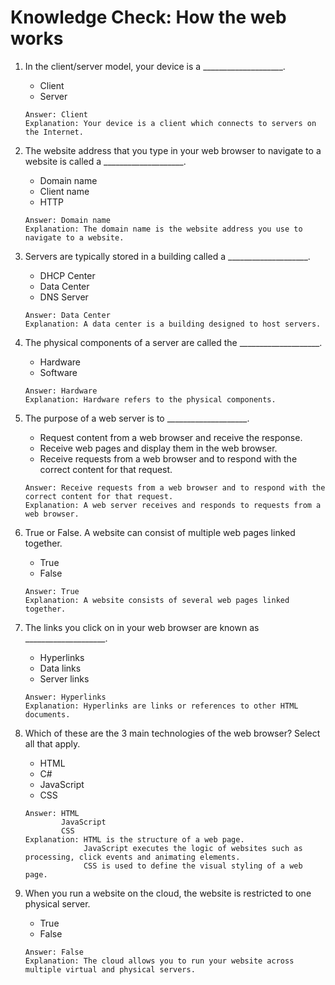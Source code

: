 # Knowledge Check: How the web works

1. In the client/server model, your device is a ____________________.
   - Client
   - Server
   ```
   Answer: Client
   Explanation: Your device is a client which connects to servers on the Internet.
   ```

2. The website address that you type in your web browser to navigate to a website is called a ____________________.
   - Domain name
   - Client name
   - HTTP
   ```
   Answer: Domain name
   Explanation: The domain name is the website address you use to navigate to a website.
   ```

3. Servers are typically stored in a building called a ____________________.
   - DHCP Center
   - Data Center
   - DNS Server
   ```
   Answer: Data Center
   Explanation: A data center is a building designed to host servers.
   ```

4. The physical components of a server are called the ____________________.
   - Hardware
   - Software
   ```
   Answer: Hardware
   Explanation: Hardware refers to the physical components.
   ```

5. The purpose of a web server is to ____________________.
   - Request content from a web browser and receive the response.
   - Receive web pages and display them in the web browser.
   - Receive requests from a web browser and to respond with the correct content for that request.
   ```
   Answer: Receive requests from a web browser and to respond with the correct content for that request.
   Explanation: A web server receives and responds to requests from a web browser.
   ```

6. True or False. A website can consist of multiple web pages linked together.
   - True
   - False
   ```
   Answer: True
   Explanation: A website consists of several web pages linked together.
   ```

7. The links you click on in your web browser are known as ____________________.
   - Hyperlinks
   - Data links
   - Server links
   ```
   Answer: Hyperlinks
   Explanation: Hyperlinks are links or references to other HTML documents.
   ```

8. Which of these are the 3 main technologies of the web browser? Select all that apply.
   - HTML
   - C#
   - JavaScript
   - CSS
   ```
   Answer: HTML
           JavaScript
           CSS
   Explanation: HTML is the structure of a web page.
                JavaScript executes the logic of websites such as processing, click events and animating elements.
                CSS is used to define the visual styling of a web page.
   ```

9. When you run a website on the cloud, the website is restricted to one physical server.
   - True
   - False
   ```
   Answer: False
   Explanation: The cloud allows you to run your website across multiple virtual and physical servers.
   ```